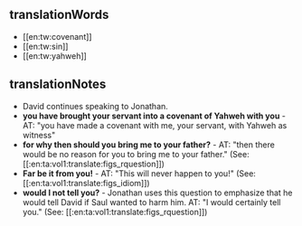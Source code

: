 ## translationWords

* [[en:tw:covenant]]
* [[en:tw:sin]]
* [[en:tw:yahweh]]

## translationNotes

* David continues speaking to Jonathan.
* **you have brought your servant into a covenant of Yahweh with you** - AT: "you have made a covenant with me, your servant, with Yahweh as witness"
* **for why then should you bring me to your father?** - AT: "then there would be no reason for you to bring me to your father." (See: [[:en:ta:vol1:translate:figs_rquestion]])
* **Far be it from you!** - AT: "This will never happen to you!" (See: [[:en:ta:vol1:translate:figs_idiom]])
* **would I not tell you?** - Jonathan uses this question to emphasize that he would tell David if Saul wanted to harm him. AT: "I would certainly tell you." (See: [[:en:ta:vol1:translate:figs_rquestion]])
